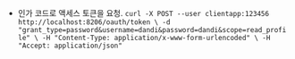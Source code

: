 
- 인가 코드로 액세스 토큰을 요청.
`
curl -X POST --user clientapp:123456 http://localhost:8206/oauth/token \
-d "grant_type=password&username=dandi&password=dandi&scope=read_profile" \
-H "Content-Type: application/x-www-form-urlencoded" \
-H "Accept: application/json"
`
